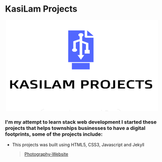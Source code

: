 # KasiLam Projects



<p align="center">
  <img src="KASILAM.PNG" width="500" height="300" />
</p>





### I'm my attempt to learn stack web development I started these projects that helps townships businesses to have a digital footprints, some of the projects include:

- This projects was built using HTML5, CSS3, Javascript and Jekyll
  > [Photography-Website](https://thabanglukhetho.github.io/Photography/)
